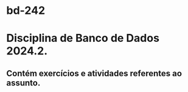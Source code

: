 # bd-242
# Disciplina de Banco de Dados 2024.2.
## Contém exercícios e atividades referentes ao assunto.
